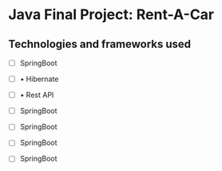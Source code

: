 # Java Final Project: Rent-A-Car

## Technologies and frameworks used
- [ ] SpringBoot
- [ ] •	Hibernate
- [ ] •	Rest API
- [ ] SpringBoot
- [ ] SpringBoot
- [ ] SpringBoot
- [ ] SpringBoot

